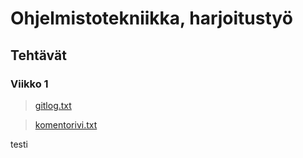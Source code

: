 # Ohjelmistotekniikka, harjoitustyö
## Tehtävät
### Viikko 1
>[gitlog.txt](https://github.com/levitesuo/ot-harjoitustyo/blob/master/laskarit/viikko1/gitlog.txt)

>[komentorivi.txt](https://github.com/levitesuo/ot-harjoitustyo/blob/master/laskarit/viikko1/komentorivi.txt)


testi

